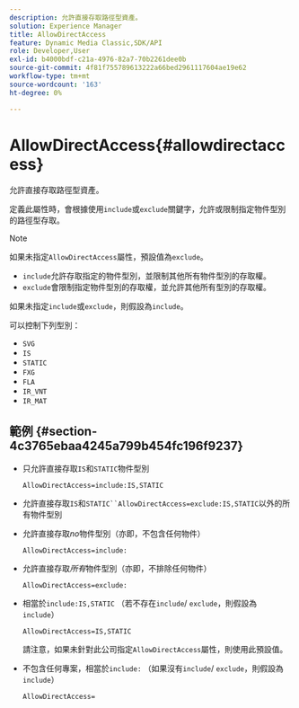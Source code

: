 ```yaml
---
description: 允許直接存取路徑型資產。
solution: Experience Manager
title: AllowDirectAccess
feature: Dynamic Media Classic,SDK/API
role: Developer,User
exl-id: b4000bdf-c21a-4976-82a7-70b2261dee0b
source-git-commit: 4f81f755789613222a66bed2961117604ae19e62
workflow-type: tm+mt
source-wordcount: '163'
ht-degree: 0%

---
```


# AllowDirectAccess{#allowdirectaccess}

允許直接存取路徑型資產。

定義此屬性時，會根據使用`include`或`exclude`關鍵字，允許或限制指定物件型別的路徑型存取。

>[!NOTE]
>
>如果未指定`AllowDirectAccess`屬性，預設值為`exclude`。

* `include`允許存取指定的物件型別，並限制其他所有物件型別的存取權。
* `exclude`會限制指定物件型別的存取權，並允許其他所有型別的存取權。

如果未指定`include`或`exclude`，則假設為`include`。

可以控制下列型別：

* `SVG`
* `IS`
* `STATIC`
* `FXG`
* `FLA`
* `IR_VNT`
* `IR_MAT`

## 範例 {#section-4c3765ebaa4245a799b454fc196f9237}

* 只允許直接存取`IS`和`STATIC`物件型別

  `AllowDirectAccess=include:IS,STATIC`

* 允許直接存取`IS`和`STATIC``AllowDirectAccess=exclude:IS,STATIC`以外的所有物件型別

* 允許直接存取&#x200B;*no*&#x200B;物件型別（亦即，不包含任何物件）

  `AllowDirectAccess=include:`

* 允許直接存取&#x200B;*所有*&#x200B;物件型別（亦即，不排除任何物件）

  `AllowDirectAccess=exclude:`

* 相當於`include:IS,STATIC` （若不存在`include`/ `exclude`，則假設為`include`）

  `AllowDirectAccess=IS,STATIC`

  請注意，如果未針對此公司指定`AllowDirectAccess`屬性，則使用此預設值。

* 不包含任何專案，相當於`include:` （如果沒有`include`/ `exclude`，則假設為`include`）

  `AllowDirectAccess=`
